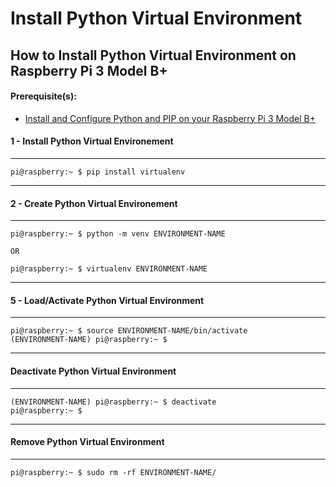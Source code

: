 # Install Python Virtual Environment

## How to Install Python Virtual Environment on Raspberry Pi 3 Model B+

#### Prerequisite(s):
- [Install and Configure Python and PIP on your Raspberry Pi 3 Model B+](./15-install-python-pip.md)

#### 1 - Install Python Virtual Environement
---
```console
pi@raspberry:~ $ pip install virtualenv
```

---
#### 2 - Create Python Virtual Environement
---
```console
pi@raspberry:~ $ python -m venv ENVIRONMENT-NAME

OR

pi@raspberry:~ $ virtualenv ENVIRONMENT-NAME
```

---
#### 5 - Load/Activate Python Virtual Environment
---
```console
pi@raspberry:~ $ source ENVIRONMENT-NAME/bin/activate
(ENVIRONMENT-NAME) pi@raspberry:~ $
```

---
#### Deactivate Python Virtual Environment
---
```console
(ENVIRONMENT-NAME) pi@raspberry:~ $ deactivate
pi@raspberry:~ $
```

---
#### Remove Python Virtual Environment
---
```console
pi@raspberry:~ $ sudo rm -rf ENVIRONMENT-NAME/
```
